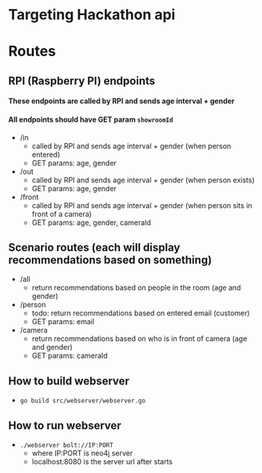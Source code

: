 Targeting Hackathon api
============

# Routes
## RPI (Raspberry PI) endpoints
#### These endpoints are called by RPI and sends age interval + gender
#### All endpoints should have GET param `showroomId`
- /in
    - called by RPI and sends age interval + gender (when person entered)
    - GET params: age, gender
- /out
    - called by RPI and sends age interval + gender (when person exists)
    - GET params: age, gender
- /front
    - called by RPI and sends age interval + gender (when person sits in front of a camera)
    - GET params: age, gender, cameraId
## Scenario routes (each will display recommendations based on something)
- /all
    - return recommendations based on people in the room (age and gender)
- /person
    - todo: return recommendations based on entered email (customer)
    - GET params: email
- /camera
    - return recommendations based on who is in front of camera (age and gender)
    - GET params: cameraId

## How to build webserver
- `go build src/webserver/webserver.go`
## How to run webserver
- `./webserver bolt://IP:PORT`
    - where IP:PORT is neo4j server
    - localhost:8080 is the server url after starts
